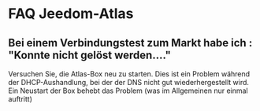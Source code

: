 # FAQ Jeedom-Atlas

## Bei einem Verbindungstest zum Markt habe ich : "Konnte nicht gelöst werden...."

Versuchen Sie, die Atlas-Box neu zu starten. Dies ist ein Problem während der DHCP-Aushandlung, bei der der DNS nicht gut wiederhergestellt wird. Ein Neustart der Box behebt das Problem (was im Allgemeinen nur einmal auftritt)
